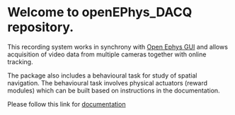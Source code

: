 # Welcome to openEPhys_DACQ repository.

This recording system works in synchrony with [Open Ephys GUI](https://github.com/open-ephys/plugin-GUI) and allows acquisition of video data from multiple cameras together with online tracking.

The package also includes a behavioural task for study of spatial navigation. The behavioural task involves physical actuators (reward modules) which can be built based on instructions in the documentation.

Please follow this link for [documentation](https://barry-lab.github.io/openEPhys_DACQ/index.html)
